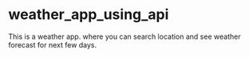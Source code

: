 # weather_app_using_api
This is a weather app. where you can search location and see weather forecast for next few days.
